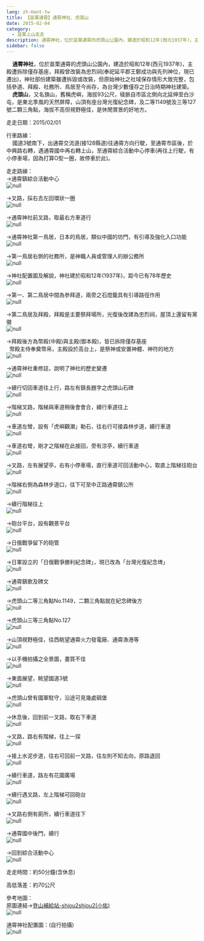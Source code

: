 ```yaml
---
lang: zh-Hant-tw
title: 【苗栗通霄】通霄神社、虎頭山
date: 2015-02-04
category: 
  - 苗栗上山走走
description: 通霄神社，位於苗栗通霄的虎頭山公園內，建造於昭和12年(西元1937年)，主殿遭拆除僅存基座，拜殿曾改裝為忠烈祠(奉祀延平郡王鄭成功與先列神位，現已遷出)，神社部份建築雖遭拆毀或改裝，但原始神社之社域保存情形大致完整，包括參道、拜殿、社務所、鳥居至今尚存，為台灣少數僅存之日治時期神社建築。 虎頭山，又名旗山，舊稱虎嶼，海拔93公尺，稜脈自市區北側向北延伸至白沙屯，是東北季風的天然屏障，山頂有座台灣光復紀念碑，及二等1149號及三等127號二顆三角點，海拔不高但視野極佳，是休閒賞景的好地方。
sidebar: false
---
```


    **通霄神社**，位於苗栗通霄的虎頭山公園內，建造於昭和12年(西元1937年)，主殿遭拆除僅存基座，拜殿曾改裝為忠烈祠(奉祀延平郡王鄭成功與先列神位，現已遷出)，神社部份建築雖遭拆毀或改裝，但原始神社之社域保存情形大致完整，包括參道、拜殿、社務所、鳥居至今尚存，為台灣少數僅存之日治時期神社建築。  
    **虎頭山**，又名旗山，舊稱虎嶼，海拔93公尺，稜脈自市區北側向北延伸至白沙屯，是東北季風的天然屏障，山頂有座台灣光復紀念碑，及二等1149號及三等127號二顆三角點，海拔不高但視野極佳，是休閒賞景的好地方。

走走日期：2015/02/01

行車路線：  
    國道3號南下，出通霄交流道(接128縣道)往通霄方向行駛，至通霄市區後，於中興路右轉，遇通霄國中再右轉上山，至通霄綜合活動中心停車(再往上行駛，有小停車場，因為打算O型一圈，故停車於此)。

走走路線：  
→通霄鎮綜合活動中心  
![null](image/1069686407_l.jpg)

→叉路，採右去左回環狀一圈  
![null](image/1069689319_l.jpg)

→通霄神社前叉路，取最右方車道行  
![null](image/1069689320_l.jpg)

→通霄神社第一鳥居，日本的鳥居，類似中國的坊門，有引導及強化入口功能  
![null](image/1069686294_l.jpg)

→第一鳥居右側的社務所，是神職人員或管理人的辦公務所  
![null](image/1069686295_l.jpg)

→神社配置圖及解說，神社建於昭和12年(1937年)，距今已有78年歷史  
![null](image/1069687534_l.jpg)

→第一、第二鳥居中間為參拜道，兩旁之石燈籠具有引導路徑作用  
![null](image/1069686296_l.jpg)

→第二鳥居及拜殿，拜殿是主要祭拜場所，光復後改建為忠烈祠，屋頂上還留有黨徽  
![null](image/1069689810_l.jpg)

→拜殿後方為幣殿(中殿)與主殿(御本殿)，皆已拆除僅存基座  
  幣殿主侍奉奠幣帛，主殿設於高台上，是祭神或安置神體、神符的地方  
![null](image/1069690009_l.jpg)

→通霄神社重修誌，說明了神社的歷史變遷  
![null](image/1069687535_l.jpg)

→續行切回車道往上行，路左有鎮長題字之虎頭山石碑  
![null](image/1069685898_l.jpg)

→階梯叉路，階梯與車道稍後會會合，續行車道往上  
![null](image/1069689321_l.jpg)

→車道左彎，設有「虎嶼觀潮」勒石，往右行可接森林步道，續行車道  
![null](image/1069686997_l.jpg)

→車道右彎，剛才之階梯在此接回，旁有涼亭，續行車道  
![null](image/1069688066_l.jpg)

→叉路，左有展望亭，右有小停車場，直行車道可回活動中心，取直上階梯往砲台  
![null](image/1069686998_l.jpg)

→階梯右側為森林步道口，往下可至中正路通霄鎮公所  
![null](image/1069690012_l.jpg)

→續行階梯往上  
![null](image/1069690013_l.jpg)

→砲台平台，設有觀景平台  
![null](image/1069685572_l.jpg)

→日俄戰爭留下的砲管  
![null](image/1069686701_l.jpg)

→日軍設立的「日俄戰爭勝利紀念碑」，現已改為「台灣光復紀念埤」  
![null](image/1069689323_l.jpg)

→通霄鎮歌及碑文  
![null](image/1069687538_l.jpg)

→虎頭山二等三角點No.1149，二顆三角點就在紀念碑後方  
![null](image/1069687478_l.jpg)

→虎頭山三等三角點No.127  
![null](image/1069687000_l.jpg)

→山頂視野極佳，往西眺望通霄火力發電廠、通霄漁港等  
![null](image/1069687084_l.jpg)

→以手機拍攝之全景圖，畫質不佳  
![null](image/1069686089_l.jpg)

→東面展望，眺望國道3號  
![null](image/1069687652_l.jpg)

→虎頭山曾有國軍駐守，沿途可見幾處碉堡  
![null](image/1069688817_l.jpg)

→休息後，回到前一叉路，取右下車道  
![null](image/1069689914_l.jpg)

→叉路，路右有階梯，往上一探  
![null](image/1069686299_l.jpg)

→接上水泥步道，往右可回前一叉路，往左則不知去向，原路退回  
![null](image/1069687085_l.jpg)

→續行車道，路左有花園廣場  
![null](image/1069688818_l.jpg)

→續行遇叉路，左上階梯可回砲台  
![null](image/1069687086_l.jpg)

→叉路右側有廁所，續行車道往下  
![null](image/1069685903_l.jpg)

→通霄國中後門，續行  
![null](image/1069689715_l.jpg)

→回到綜合活動中心  
![null](image/1069687542_l.jpg)

走走時間：約50分鐘(含休息)

高低落差：約70公尺

參考地圖：  
原圖連結→[登山補給站-shiou2shiou2(小佑)](http://www.keepon.com.tw/DiscussLoad.aspx?code=314B5CF9AEC3A19113F6CAA6F539A6629A0218782AE32CD8)  
![null](image/1069686598_l.jpg)

通霄神社配置圖：(自行拍攝)  
![null](image/1069689613_l.jpg)